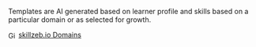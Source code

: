 Templates are AI generated based on learner profile and skills based on a particular domain or as selected for growth.

<img src="https://github.githubassets.com/images/modules/logos_page/GitHub-Mark.png" alt="GitHub Logo" style="width: 1.2em; vertical-align: middle;"> [skillzeb.io Domains](https://github.com/selfdriven-foundation/skillzeb/blob/main/schemas/skillzeb.domains-1.0.1.json)